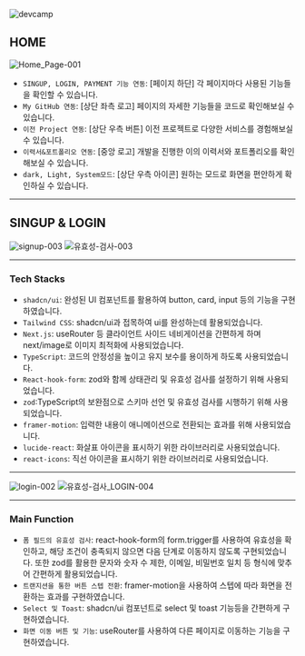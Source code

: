 ![devcamp](https://github.com/webcreastory/dev-camp-2/assets/137463073/604300ec-9263-4cca-bea4-ccb85aadf5cd)

## HOME

![Home_Page-001](https://github.com/webcreastory/dev-camp-2/assets/137463073/86df0515-8ccf-4bfd-81f0-78601c37fe72)

- `SINGUP, LOGIN, PAYMENT 기능 연동`: [페이지 하단] 각 페이지마다 사용된 기능들을 확인할 수 있습니다.
- `My GitHub 연동`: [상단 좌측 로고] 페이지의 자세한 기능들을 코드로 확인해보실 수 있습니다.
- `이전 Project 연동`: [상단 우측 버튼] 이전 프로젝트로 다양한 서비스를 경험해보실 수 있습니다.
- `이력서&포트폴리오 연동`: [중앙 로고] 개발을 진행한 이의 이력서와 포트폴리오를 확인해보실 수 있습니다.
- `dark, Light, System모드`: [상단 우측 아이콘] 원하는 모드로 화면을 편안하게 확인하실 수 있습니다.

---

## SINGUP & LOGIN

![signup-003](https://github.com/webcreastory/dev-camp-2/assets/137463073/14922d9e-910f-4808-934d-c8d6c562356f)
![유효성-검사-003](https://github.com/webcreastory/dev-camp-2/assets/137463073/1e5a25cf-b9fc-4357-ad23-10e4dd15a0fc)

---

### Tech Stacks

- `shadcn/ui`: 완성된 UI 컴포넌트를 활용하여 button, card, input 등의 기능을 구현하였습니다.
- `Tailwind CSS`: shadcn/ui과 접목하여 ui를 완성하는데 활용되었습니다.
- `Next.js`:  useRouter 등 클라이언트 사이드 네비게이션을 간편하게 하며 next/image로 이미지 최적화에 사용되었습니다.
- `TypeScript`:  코드의 안정성을 높이고 유지 보수를 용이하게 하도록 사용되었습니다.
- `React-hook-form`: zod와 함께 상태관리 및 유효성 검사를 설정하기 위해 사용되었습니다.
- `zod`:TypeScript의 보완점으로 스키마 선언 및 유효성 검사를 시행하기 위해 사용되었습니다.
- `framer-motion`: 입력한 내용이 애니메이션으로 전환되는 효과를 위해 사용되었습니다.
- `lucide-react`: 화살표 아이콘을 표시하기 위한 라이브러리로 사용되었습니다.
- `react-icons`: 직선 아이콘을 표시하기 위한 라이브러리로 사용되었습니다.

---

![login-002](https://github.com/webcreastory/dev-camp-2/assets/137463073/67df3970-5a30-4f0d-a76b-8e33d5688afa)
![유효성-검사_LOGIN-004](https://github.com/webcreastory/dev-camp-2/assets/137463073/2e38381f-da21-4e2d-9d8c-070e6f894ef9)

---

### Main Function

- `폼 필드의 유효성 검사`: react-hook-form의 form.trigger를 사용하여 유효성을 확인하고, 해당 조건이 충족되지 않으면 다음 단계로 이동하지 않도록 구현되었습니다. 또한 zod를 활용한 문자와 숫자 수 제한, 이메일, 비밀번호 일치 등 형식에 맞추어 간편하게 활용되었습니다.
- `트랜지션을 통한 버튼 스텝 전환`: framer-motion을 사용하여 스텝에 따라 화면을 전환하는 효과를 구현하였습니다.
- `Select 및 Toast`: shadcn/ui 컴포넌트로 select 및 toast 기능등을 간편하게 구현하였습니다.
- `화면 이동 버튼 및 기능`: useRouter를 사용하여 다른 페이지로 이동하는 기능을 구현하였습니다.